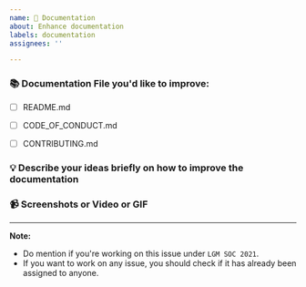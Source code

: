 ```yaml
---
name: 📔 Documentation
about: Enhance documentation
labels: documentation
assignees: ''

---
```


### 📚 Documentation File you'd like to improve:

<!-- Let us know the files you'd like to enhance by checking the checkboxes `[x]`: -->

- [ ] README.md
- [ ] CODE_OF_CONDUCT.md
- [ ] CONTRIBUTING.md


### 💡 Describe your ideas briefly on how to improve the documentation

<!-- A clear and concise description of what your idea is -->


### 📹 Screenshots or Video or GIF

<!-- Attach screenshots or video of GIF if applicable -->


---

**Note:**
* Do mention if you're working on this issue under ` LGM SOC 2021 `.
* If you want to work on any issue, you should check if it has already been assigned to anyone.
